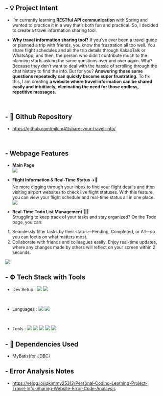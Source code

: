 ## - 💡 Project Intent
- I’m currently learning **RESTful API communication** with Spring and wanted to practice it in a way that’s both fun and practical. So, I decided to create a travel information sharing tool.

- **Why travel information sharing tool?** 
If you’ve ever been a travel guide or planned a trip with friends, you know the frustration all too well. You share flight schedules and all the trip details through KakaoTalk or WhatsApp, and then, the person who didn’t contribute much to the planning starts asking the same questions over and over again. Why? Because they don’t want to deal with the hassle of scrolling through the chat history to find the info.
But for you? **Answering those same questions repeatedly can quickly become super frustrating.**
To fix this, I am creating **a website where travel information can be shared easily and intuitively, eliminating the need for those endless, repetitive messages.**
<br>

## - 📁 Github Repository
- https://github.com/mjkim41/share-your-travel-info/ 

<br>

## - Webpage Features
- **Main Page** <br>
![](https://velog.velcdn.com/images/kimmy25312/post/5ac9193f-7b96-49dc-9203-da9da0c39ca9/image.gif)


- **Flight Information & Real-Time Status** ✈️📡  <br>
No more digging through your inbox to find your flight details and then visiting airport websites to check live flight statuses. With this feature, you can view your flight schedule and real-time status all in one place.
![](https://velog.velcdn.com/images/kimmy25312/post/439bdfb4-2db0-4b08-9664-1e2b13c37a70/image.gif)

- **Real-Time Todo List Management 📝🔄** <br>
Struggling to keep track of your tasks and stay organized? On the Todo page, you can:
 1) Seamlessly filter tasks by their status—Pending, Completed, or All—so you can focus on what matters most.
 2) Collaborate with friends and colleagues easily. Enjoy real-time updates, where any changes made by others will reflect on your screen within 2 seconds.

![](https://velog.velcdn.com/images/kimmy25312/post/a910f668-03d5-4fb6-8380-963fab251f77/image.gif)





## - ⚙️ Tech Stack with Tools 
 - Dev Setup : <img src="https://img.shields.io/badge/Windows-11-blue?style=flat&logo=windows&logoColor=white"/>  <img src="https://img.shields.io/badge/Google%20Chrome-4285F4?style=flat&logo=google-chrome&logoColor=white"/>
<br>

 - Languages : <img src="https://img.shields.io/badge/Java-ED8B00?style=flat&logo=java&logoColor=white"/>  <img src="https://img.shields.io/badge/JSP-007396?style=flat&logo=java&logoColor=white"/>
<br>

 - Tools : 
<img src="https://img.shields.io/badge/IntelliJ%20IDEA-000000?style=flat&logo=intellij-idea&logoColor=white"/>  <img src="https://img.shields.io/badge/VS%20Code-1.95.0-0078D4?style=flat&logo=visual-studio-code&logoColor=white"/>  <img src="https://img.shields.io/badge/Spring-6DB33F?style=flat&logo=spring&logoColor=white"/>  <img src="https://img.shields.io/badge/Gradle-02303A?style=flat&logo=gradle&logoColor=white"/>  <img src="https://img.shields.io/badge/Git-F05032?style=flat&logo=git&logoColor=white"/>


## - 🥤 Dependencies Used
- MyBatis(for JDBC)

## - Error Analysis Notes
- https://velog.io/@kimmy25312/Personal-Coding-Learning-Project-Travel-Info-Sharing-Website-Error-Code-Analaysis
